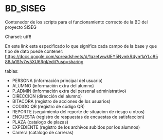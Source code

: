 # BD\_SISEG

Contenedor de los scripts para el funcionamiento correcto de la BD del proyecto SISEG

Charset: utf8

En este link esta especificado lo que significa cada campo de la base y que tipo de dato puede contener:
https://docs.google.com/spreadsheets/d/1qzefwwkIEY5NvmkR4ym1aYLc8588Ja1Sfv7w5XU6RqI/edit?usp=sharing

tablas:

* PERSONA (información principal del usuario)
* ALUMNO (información extra del alumno)
* P\_ADMIN (información extra del personal administrativo)
* DIRECCION (dirección del alumno)
* BITACORA (registro de acciones de los usuarios)
* CODIGO QR (registro de código QR)
* REPORTE (seguimiento del reporte de situacion de riesgo u otros)
* ENCUESTA (registro de respuestas de encuestas de satisfaccion)
* PLAZA (catalogo de plazas)
* EXPEDIENTE (registro de los archivos subidos por los alumnos)
* Carrera (catalogo de carreras)
